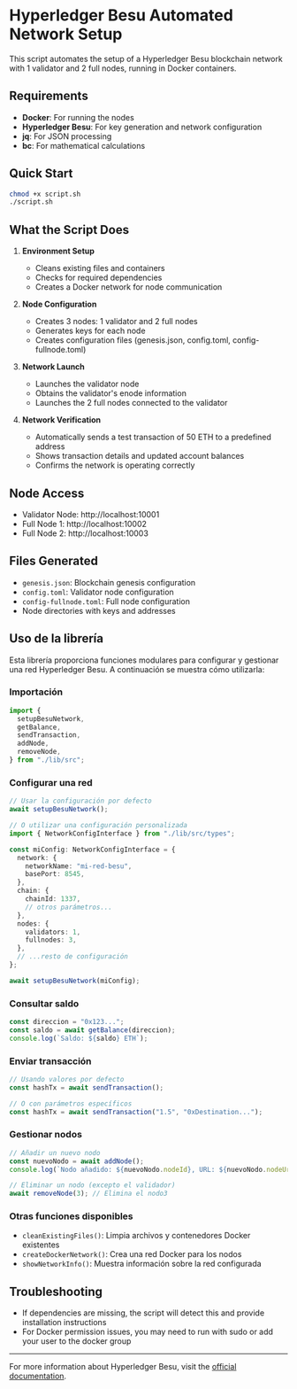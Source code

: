 # Hyperledger Besu Automated Network Setup

This script automates the setup of a Hyperledger Besu blockchain network with 1 validator and 2 full nodes, running in Docker containers.

## Requirements

- **Docker**: For running the nodes
- **Hyperledger Besu**: For key generation and network configuration
- **jq**: For JSON processing
- **bc**: For mathematical calculations

## Quick Start

```bash
chmod +x script.sh
./script.sh
```

## What the Script Does

1. **Environment Setup**

   - Cleans existing files and containers
   - Checks for required dependencies
   - Creates a Docker network for node communication

2. **Node Configuration**

   - Creates 3 nodes: 1 validator and 2 full nodes
   - Generates keys for each node
   - Creates configuration files (genesis.json, config.toml, config-fullnode.toml)

3. **Network Launch**

   - Launches the validator node
   - Obtains the validator's enode information
   - Launches the 2 full nodes connected to the validator

4. **Network Verification**
   - Automatically sends a test transaction of 50 ETH to a predefined address
   - Shows transaction details and updated account balances
   - Confirms the network is operating correctly

## Node Access

- Validator Node: http://localhost:10001
- Full Node 1: http://localhost:10002
- Full Node 2: http://localhost:10003

## Files Generated

- `genesis.json`: Blockchain genesis configuration
- `config.toml`: Validator node configuration
- `config-fullnode.toml`: Full node configuration
- Node directories with keys and addresses

## Uso de la librería

Esta librería proporciona funciones modulares para configurar y gestionar una red Hyperledger Besu. A continuación se muestra cómo utilizarla:

### Importación

```typescript
import {
  setupBesuNetwork,
  getBalance,
  sendTransaction,
  addNode,
  removeNode,
} from "./lib/src";
```

### Configurar una red

```typescript
// Usar la configuración por defecto
await setupBesuNetwork();

// O utilizar una configuración personalizada
import { NetworkConfigInterface } from "./lib/src/types";

const miConfig: NetworkConfigInterface = {
  network: {
    networkName: "mi-red-besu",
    basePort: 8545,
  },
  chain: {
    chainId: 1337,
    // otros parámetros...
  },
  nodes: {
    validators: 1,
    fullnodes: 3,
  },
  // ...resto de configuración
};

await setupBesuNetwork(miConfig);
```

### Consultar saldo

```typescript
const direccion = "0x123...";
const saldo = await getBalance(direccion);
console.log(`Saldo: ${saldo} ETH`);
```

### Enviar transacción

```typescript
// Usando valores por defecto
const hashTx = await sendTransaction();

// O con parámetros específicos
const hashTx = await sendTransaction("1.5", "0xDestination...");
```

### Gestionar nodos

```typescript
// Añadir un nuevo nodo
const nuevoNodo = await addNode();
console.log(`Nodo añadido: ${nuevoNodo.nodeId}, URL: ${nuevoNodo.nodeUrl}`);

// Eliminar un nodo (excepto el validador)
await removeNode(3); // Elimina el nodo3
```

### Otras funciones disponibles

- `cleanExistingFiles()`: Limpia archivos y contenedores Docker existentes
- `createDockerNetwork()`: Crea una red Docker para los nodos
- `showNetworkInfo()`: Muestra información sobre la red configurada

## Troubleshooting

- If dependencies are missing, the script will detect this and provide installation instructions
- For Docker permission issues, you may need to run with sudo or add your user to the docker group

---

For more information about Hyperledger Besu, visit the [official documentation](https://besu.hyperledger.org/).
